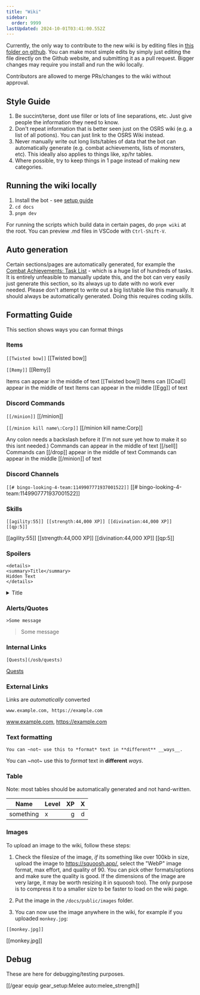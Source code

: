 ```yaml
---
title: "Wiki"
sidebar:
  order: 9999
lastUpdated: 2024-10-01T03:41:00.552Z
---
```


Currently, the only way to contribute to the new wiki is by editing files in [this folder on github](https://github.com/oldschoolgg/oldschoolbot/tree/master/docs/src/content/docs). You can make most simple edits by simply just editing the file directly on the Github website, and submitting it as a pull request. Bigger changes may require you install and run the wiki locally.

Contributors are allowed to merge PRs/changes to the wiki without approval.

## Style Guide

1. Be succint/terse, dont use filler or lots of line separations, etc. Just give people the information they need to know.
2. Don't repeat information that is better seen just on the OSRS wiki (e.g. a list of all potions). You can just link to the OSRS Wiki instead.
3. Never manually write out long lists/tables of data that the bot can automatically generate (e.g. combat achievements, lists of monsters, etc). This ideally also applies to things like, xp/hr tables.
4. Where possible, try to keep things in 1 page instead of making new categories.

## Running the wiki locally

1. Install the bot - see [setup guide](https://github.com/oldschoolgg/oldschoolbot/blob/master/SETUP.md)
2. `cd docs`
3. `pnpm dev`

For running the scripts which build data in certain pages, do `pnpm wiki` at the root. You can preview .md files in VSCode with `Ctrl-Shift-V`.

## Auto generation

Certain sections/pages are automatically generated, for example the [Combat Achievements: Task List](/osb/combat-achievements/#task-list) - which is a huge list of hundreds of tasks. It is entirely unfeasible to manually update this, and the bot can very easily just generate this section, so its always up to date with no work ever needed. Please don't attempt to write out a big list/table like this manually. It should always be automatically generated. Doing this requires coding skills.

## Formatting Guide

This section shows ways you can format things

### Items

`[[Twisted bow]]`
[[Twisted bow]]

`[[Remy]]`
[[Remy]]

Items can appear in the middle of text [[Twisted bow]] Items can [[Coal]] appear in the middle of text Items can appear in the middle [[Egg]] of text

### Discord Commands

`[[/minion]]`
[[/minion]]

`[[/minion kill name\:Corp]]`
[[/minion kill name\:Corp]]

Any colon needs a backslash before it (I'm not sure yet how to make it so this isnt needed.) Commands can appear in the middle of text [[/sell]] Commands can [[/drop]] appear in the middle of text Commands can appear in the middle [[/minion]] of text

### Discord Channels

`[[# bingo-looking-4-team:1149907771937001522]]`
[[# bingo-looking-4-team:1149907771937001522]]

### Skills

`[[agility:55]] [[strength:44,000 XP]] [[divination:44,000 XP]] [[qp:5]]`

[[agility:55]] [[strength:44,000 XP]] [[divination:44,000 XP]] [[qp:5]]

### Spoilers

```
<details>
<summary>Title</summary>
Hidden Text
</details>
```

<details>
<summary>Title</summary>
Hidden Text
</details>

### Alerts/Quotes

`>Some message`

> Some message

### Internal Links

`[Quests](/osb/quests)`

[Quests](/osb/quests)

### External Links

Links are _automatically_ converted

`www.example.com, https://example.com`

www.example.com, https://example.com

### Text formatting

`You can ~not~ use this to *format* text in **different** __ways__.`

You can ~not~ use this to _format_ text in **different** _ways_.

### Table

Note: most tables should be automatically generated and not hand-written.

| Name      | Level |  XP |  X  |
| --------- | :---- | --: | :-: |
| something | x     |   g |  d  |

### Images

To upload an image to the wiki, follow these steps:

1. Check the filesize of the image, _if_ its something like over 100kb in size, upload the image to <https://squoosh.app/>, select the "WebP" image format, max effort, and quality of 90. You can pick other formats/options and make sure the quality is good. If the dimensions of the image are very large, it may be worth resizing it in squoosh too). The only purpose is to compress it to a smaller size to be faster to load on the wiki page.

2. Put the image in the `/docs/public/images` folder.

3. You can now use the image anywhere in the wiki, for example if you uploaded `monkey.jpg`:

`[[monkey.jpg]]`

[[monkey.jpg]]

## Debug

These are here for debugging/testing purposes.

[[/gear equip gear_setup\:Melee auto\:melee_strength]]
